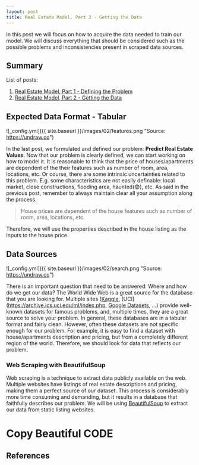 ```yaml
---
layout: post
title: Real Estate Model, Part 2 - Getting the Data
---
```


In this post we will focus on how to acquire the data needed to train our model. We will discuss everything that should be considered such as the possible problems and inconsistencies present in scraped data sources.

## Summary

List of posts:

1. [Real Estate Model, Part 1 - Defining the Problem]()
2. [Real Estate Model, Part 2 - Getting the Data]()

## Expected Data Format - Tabular

![_config.yml]({{ site.baseurl }}/images/02/features.png "Source: <https://undraw.co>")

In the last post, we formulated and defined our problem: **Predict Real Estate Values**. Now that our problem is clearly defined, we can start working on how to model it. It is reasonable to think that the price of houses/apartments are dependent of the their features such as number of room, area, locations, etc. Or course, there are some intrinsic uncertainties related to this problem. E.g. some characteristics are not easily definable: local market, close constructions, flooding area, haunted(😨), etc. As said in the previous post, remember to always maintain clear all your assumption along the process.

> House prices are dependent of the house features such as number of room, area, locations, etc.

Therefore, we will use the properties described in the house listing as the inputs to the house price.

## Data Sources

![_config.yml]({{ site.baseurl }}/images/02/search.png "Source: <https://undraw.co>")

There is an important question that need to be answered: Where and how do we get our data? The World Wide Web is a great source for the database that you are looking for. Multiple sites ([Kaggle](https://kaggle.com/), [UCI](https://archive.ics.uci.edu/ml/index.php, [Google Datasets](https://ai.google/tools/datasets/), ...) provide well-known datasets for famous problems, and, multiple times, they are a great source to solve your problem. In general, these databases are in a tabular format and fairly clean. However, often these datasets are not specific enough for our problem. For example, it is easy to find a dataset with house/apartments description and pricing, but from a completely different region of the world. Therefore, we should look for data that reflects our problem.

### Web Scraping with BeautifulSoup

Web scraping is a technique to extract data publicly available on the web. Multiple websites have listings of real estate descriptions and pricing, making them a perfect source of our dataset. This process is considerably more time consuming and demanding, but it results in a database that faithfully describes our problem. We will be using [BeautifulSoup](https://www.crummy.com/software/BeautifulSoup/bs4/doc/) to extract our data from static listing websites.

# Copy Beautiful CODE


## References

